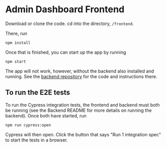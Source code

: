 # Admin Dashboard Frontend

Download or clone the code. cd into the directory, `/frontend`.

There, run

`npm install`

Once that is finished, you can start up the app by running

`npm start`

The app will not work, however, without the backend also installed and running.
See the [backend repository](https://github.com/Jakedalus/admin-dashboard-backend/tree/main) for the code and instructions there.

## To run the E2E tests

To run the Cypress integration tests, the frontend and backend must both be running (see the Backend README for more details on 
running the backend). Once both have started, run

`npm run cypress:open`

Cypress will then open. Click the button that says "Run 1 integration spec" to start the tests in a browser.
